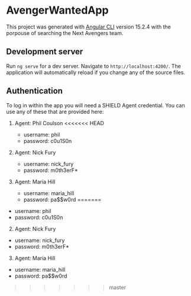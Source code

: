 # AvengerWantedApp

This project was generated with [Angular CLI](https://github.com/angular/angular-cli) version 15.2.4 with the porpouse of searching the Next Avengers team.

## Development server

Run `ng serve` for a dev server. Navigate to `http://localhost:4200/`. The application will automatically reload if you change any of the source files.

## Authentication
To log in within the app you will need a SHIELD Agent credential. You can use any of these that are provided here:

1. Agent: Phil Coulson
<<<<<<< HEAD
   - username: phil
   - password: c0u1S0n

2. Agent: Nick Fury
   - username: nick_fury
   - password: m0th3erF*

3. Agent: Maria Hill
   - username: maria_hill
   - password: pa$$w0rd
=======
 - username: phil
 - password: c0u1S0n

2. Agent: Nick Fury
 - username: nick_fury
 - password: m0th3erF*

3. Agent: Maria Hill
 - username: maria_hill
 - password: pa$$w0rd
>>>>>>> master

